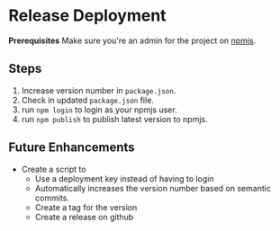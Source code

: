 # Release Deployment

**Prerequisites** Make sure you're an admin for the project on [npmjs](https://www.npmjs.com/package/@esri/application-base-js).

## Steps

1. Increase version number in `package.json`.
1. Check in updated `package.json` file.
1. run `npm login` to login as your npmjs user.
1. run `npm publish` to publish latest version to npmjs.

## Future Enhancements

- Create a script to
  - Use a deployment key instead of having to login
  - Automatically increases the version number based on semantic commits.
  - Create a tag for the version
  - Create a release on github
